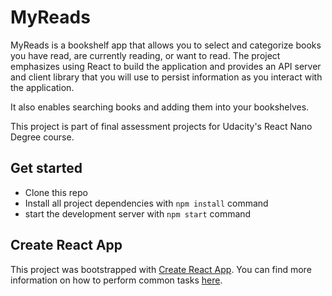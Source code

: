 # MyReads

MyReads is a bookshelf app that allows you to select and categorize books you have read, are currently reading, or want to read. The project emphasizes using React to build the application and provides an API server and client library that you will use to persist information as you interact with the application.

It also enables searching books and adding them into your bookshelves.

This project is part of final assessment projects for Udacity's React Nano Degree course.

## Get started

- Clone this repo
- Install all project dependencies with `npm install` command
- start the development server with `npm start` command

## Create React App

This project was bootstrapped with [Create React App](https://github.com/facebookincubator/create-react-app). You can find more information on how to perform common tasks [here](https://github.com/facebookincubator/create-react-app/blob/master/packages/react-scripts/template/README.md).
